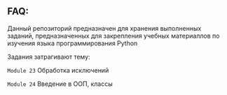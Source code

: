## FAQ:
Данный репозиторий предназначен для хранения выполненных заданий, предназначенных для закрепления учебных материаллов по изучения языка программирования Python

Задания затрагивают тему:

``Module 23`` Обработка исключений

``Module 24`` Введение в ООП, классы
